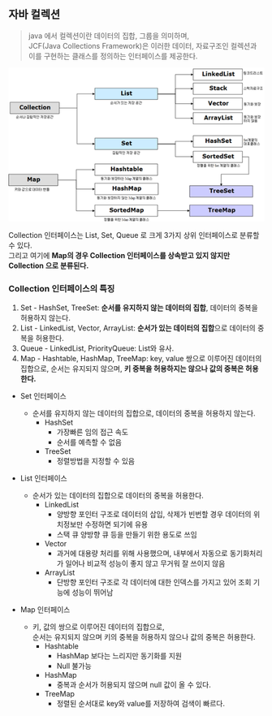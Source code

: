## 자바 컬렉션
> java 에서 컬렉션이란 데이터의 집합, 그룹을 의미하며,  
> JCF(Java Collections Framework)은 이러한 데이터, 자료구조인 컬렉션과 이를 구현하는 클래스를 정의하는 인터페이스를 제공한다. 

<img src="../../img/jcf-st.png" width="800px">

Collection 인터페이스는 List, Set, Queue 로 크게 3가지 상위 인터페이스로 분류할 수 있다.  
그리고 여기에 **Map의 경우 Collection 인터페이스를 상속받고 있지 않지만 Collection 으로 분류된다.**  

### Collection 인터페이스의 특징
1. Set - HashSet, TreeSet: **순서를 유지하지 않는 데이터의 집합**, 데이터의 중복을 허용하지 않는다.
2. List - LinkedList, Vector, ArrayList: **순서가 있는 데이터의 집합**으로 데이터의 중복을 허용한다.  
3. Queue - LinkedList, PriorityQueue: List와 유사.
4. Map - Hashtable, HashMap, TreeMap: key, value 쌍으로 이루어진 데이터의 집합으로, 순서는 유지되지 않으며, **키 중복을 허용하지는 않으나 값의 중복은 허용한다.**

* Set 인터페이스
  * 순서를 유지하지 않는 데이터의 집합으로, 데이터의 중복을 허용하지 않는다.
    * HashSet
      * 가장빠른 임의 접근 속도
      * 순서를 예측할 수 없음
    * TreeSet
      * 정렬방법을 지정할 수 있음

* List 인터페이스
  * 순서가 있는 데이터의 집합으로 데이터의 중복을 허용한다.
    * LinkedList
      * 양방향 포인터 구조로 데이터의 삽입, 삭제가 빈번할 경우 데이터의 위치정보만 수정하면 되기에 유용
      * 스택 큐 양방향 큐 등을 만들기 위한 용도로 쓰임
    * Vector
      * 과거에 대용량 처리를 위해 사용했으며, 내부에서 자동으로 동기화처리가 일어나 비교적 성능이 좋지 않고 무거워 잘 쓰이지 않음
    * ArrayList
      * 단방향 포인터 구조로 각 데이터에 대한 인덱스를 가지고 있어 조회 기능에 성능이 뛰어남

* Map 인터페이스
  * 키, 값의 쌍으로 이루어진 데이터의 집합으로,  
    순서는 유지되지 않으며 키의 중복을 허용하지 않으나 값의 중복은 허용한다. 
    * Hashtable
      * HashMap 보다는 느리지만 동기화를 지원
      * Null 불가능
    * HashMap
      * 중복과 순서가 허용되지 않으며 null 값이 올 수 있다.
    * TreeMap
      * 정렬된 순서대로 key와 value를 저장하여 검색이 빠르다.

